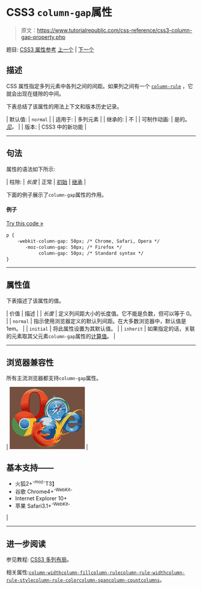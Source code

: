 # CSS3 `column-gap`属性

> 原文：<https://www.tutorialrepublic.com/css-reference/css3-column-gap-property.php>

题目: [CSS3 属性参考](css3-properties.php) [上一个](css3-column-fill-property.php) | [下一个](css3-column-rule-property.php)

## 描述

CSS 属性指定多列元素中各列之间的间距。如果列之间有一个 [`column-rule`](css3-column-rule-property.php) ，它就会出现在缝隙的中间。

下表总结了该属性的用法上下文和版本历史记录。

| 默认值: | `normal` |
| 适用于: | 多列元素 |
| 继承的: | 不 |
| 可制作动画: | 是的。 [*见*](css-animatable-properties.php)*。* |
| 版本: | CSS3 中的新功能 |

* * *

## 句法

属性的语法如下所示:

| 柱隙: | *长度* &#124; 正常 &#124; [初始](../definitions.php#initial) &#124; [继承](../definitions.php#inherit) |

下面的例子展示了`column-gap`属性的作用。

#### 例子

[Try this code »](../codelab.php?topic=css3&file=column-gap-property "Try this code using online Editor")

```
p {
    -webkit-column-gap: 50px; /* Chrome, Safari, Opera */
       -moz-column-gap: 50px; /* Firefox */
            column-gap: 50px; /* Standard syntax */
}
```

* * *

## 属性值

下表描述了该属性的值。

| 价值 | 描述 |
| *长度* | 定义列间距大小的长度值。它不能是负数，但可以等于 0。 |
| `normal` | 指示使用浏览器定义的默认列间距。在大多数浏览器中，默认值是 1em。 |
| `initial` | 将此属性设置为其默认值。 |
| `inherit` | 如果指定的话，关联的元素取其父元素`column-gap`属性的[计算值](../definitions.php#computed-value)。 |

* * *

## 浏览器兼容性

所有主流浏览器都支持`column-gap`属性。

| ![Browsers Icon](img/e9331123c77668c1832e541c2fca1002.png) | 

## 基本支持——

*   火狐2+<sup class="badge">-moz-</sup>T3】
*   谷歌 Chrome4+<sup class="badge">-WebKit-</sup>
*   Internet Explorer 10+
*   苹果 Safari3.1+<sup class="badge">-WebKit-</sup>

 |

* * *

## 进一步阅读

参见教程: [CSS3 多列布局](../css-tutorial/css3-multi-column-layouts.php)。

相关属性:[`column-width`](css3-column-width-property.php)[`column-fill`](css3-column-fill-property.php)[`column-rule`](css3-column-rule-property.php)[`column-rule-width`](css3-column-rule-width-property.php)[`column-rule-style`](css3-column-rule-style-property.php)[`column-rule-color`](css3-column-rule-color-property.php)[`column-span`](css3-column-span-property.php)[`column-count`](css3-column-count-property.php)[`columns`](css3-columns-property.php)。